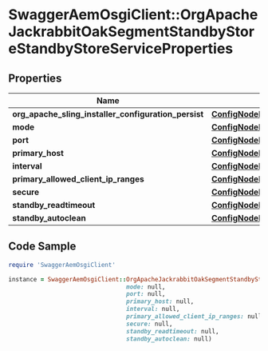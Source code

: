# SwaggerAemOsgiClient::OrgApacheJackrabbitOakSegmentStandbyStoreStandbyStoreServiceProperties

## Properties

Name | Type | Description | Notes
------------ | ------------- | ------------- | -------------
**org_apache_sling_installer_configuration_persist** | [**ConfigNodePropertyBoolean**](ConfigNodePropertyBoolean.md) |  | [optional] 
**mode** | [**ConfigNodePropertyDropDown**](ConfigNodePropertyDropDown.md) |  | [optional] 
**port** | [**ConfigNodePropertyInteger**](ConfigNodePropertyInteger.md) |  | [optional] 
**primary_host** | [**ConfigNodePropertyString**](ConfigNodePropertyString.md) |  | [optional] 
**interval** | [**ConfigNodePropertyInteger**](ConfigNodePropertyInteger.md) |  | [optional] 
**primary_allowed_client_ip_ranges** | [**ConfigNodePropertyArray**](ConfigNodePropertyArray.md) |  | [optional] 
**secure** | [**ConfigNodePropertyBoolean**](ConfigNodePropertyBoolean.md) |  | [optional] 
**standby_readtimeout** | [**ConfigNodePropertyInteger**](ConfigNodePropertyInteger.md) |  | [optional] 
**standby_autoclean** | [**ConfigNodePropertyBoolean**](ConfigNodePropertyBoolean.md) |  | [optional] 

## Code Sample

```ruby
require 'SwaggerAemOsgiClient'

instance = SwaggerAemOsgiClient::OrgApacheJackrabbitOakSegmentStandbyStoreStandbyStoreServiceProperties.new(org_apache_sling_installer_configuration_persist: null,
                                 mode: null,
                                 port: null,
                                 primary_host: null,
                                 interval: null,
                                 primary_allowed_client_ip_ranges: null,
                                 secure: null,
                                 standby_readtimeout: null,
                                 standby_autoclean: null)
```



